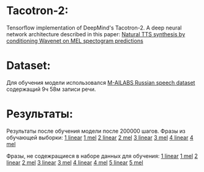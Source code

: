 # Tacotron-2:
Tensorflow implementation of DeepMind's Tacotron-2. A deep neural network architecture described in this paper: [Natural TTS synthesis by conditioning Wavenet on MEL spectogram predictions](https://arxiv.org/pdf/1712.05884.pdf)


# Dataset:
Для обучения модели использовался [M-AILABS Russian speech dataset](https://www.caito.de/2019/01/the-m-ailabs-speech-dataset/) содержащий 9ч 58м записи речи.

# Результаты:
Результаты после обучения модели после 200000 шагов.
Фразы из обучающей выборки:
[1 linear](https://github.com/garlic-shake/Tacotron-2/raw/master/tacotron_output/logs-eval/wavs/wav-batch_0_sentence_0-linear.wav)
[1 mel](https://github.com/garlic-shake/Tacotron-2/raw/master/tacotron_output/logs-eval/wavs/wav-batch_0_sentence_0-mel.wav)
[2 linear](https://github.com/garlic-shake/Tacotron-2/raw/master/tacotron_output/logs-eval/wavs/wav-batch_1_sentence_0-linear.wav)
[2 mel](https://github.com/garlic-shake/Tacotron-2/raw/master/tacotron_output/logs-eval/wavs/wav-batch_1_sentence_0-mel.wav)
[3 linear](https://github.com/garlic-shake/Tacotron-2/raw/master/tacotron_output/logs-eval/wavs/wav-batch_2_sentence_0-linear.wav)
[3 mel](https://github.com/garlic-shake/Tacotron-2/raw/master/tacotron_output/logs-eval/wavs/wav-batch_2_sentence_0-mel.wav)
[4 linear](https://github.com/garlic-shake/Tacotron-2/raw/master/tacotron_output/logs-eval/wavs/wav-batch_3_sentence_0-linear.wav)
[4 mel](https://github.com/garlic-shake/Tacotron-2/raw/master/tacotron_output/logs-eval/wavs/wav-batch_3_sentence_0-mel.wav)

Фразы, не содежращиеся в наборе данных для обучения:
[1 linear](https://github.com/garlic-shake/Tacotron-2/raw/master/tacotron_output/logs-eval/wavs/wav-batch_4_sentence_0-linear.wav)
[1 mel](https://github.com/garlic-shake/Tacotron-2/raw/master/tacotron_output/logs-eval/wavs/wav-batch_4_sentence_0-mel.wav)
[2 linear](https://github.com/garlic-shake/Tacotron-2/raw/master/tacotron_output/logs-eval/wavs/wav-batch_5_sentence_0-linear.wav)
[2 mel](https://github.com/garlic-shake/Tacotron-2/raw/master/tacotron_output/logs-eval/wavs/wav-batch_5_sentence_0-mel.wav)
[3 linear](https://github.com/garlic-shake/Tacotron-2/raw/master/tacotron_output/logs-eval/wavs/wav-batch_6_sentence_0-linear.wav)
[3 mel](https://github.com/garlic-shake/Tacotron-2/raw/master/tacotron_output/logs-eval/wavs/wav-batch_6_sentence_0-mel.wav)
[4 linear](https://github.com/garlic-shake/Tacotron-2/raw/master/tacotron_output/logs-eval/wavs/wav-batch_7_sentence_0-linear.wav)
[4 mel](https://github.com/garlic-shake/Tacotron-2/raw/master/tacotron_output/logs-eval/wavs/wav-batch_7_sentence_0-mel.wav)
[5 linear](https://github.com/garlic-shake/Tacotron-2/raw/master/tacotron_output/logs-eval/wavs/wav-batch_8_sentence_0-linear.wav)
[5 mel](https://github.com/garlic-shake/Tacotron-2/raw/master/tacotron_output/logs-eval/wavs/wav-batch_8_sentence_0-mel.wav)


